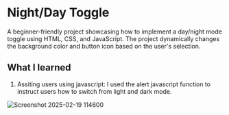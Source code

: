 

# Night/Day Toggle

A beginner-friendly project showcasing how to implement a day/night mode toggle using HTML, CSS, and JavaScript. 
The project dynamically changes the background color and button icon based on the user's selection.
## What I learned
1. Assiting users using javascript: I used the alert javascript function to instruct users how to switch from light and dark mode. 

![Screenshot 2025-02-19 114600](https://github.com/user-attachments/assets/417955e3-5b7c-480a-9705-7cec5ee2c223)


	






